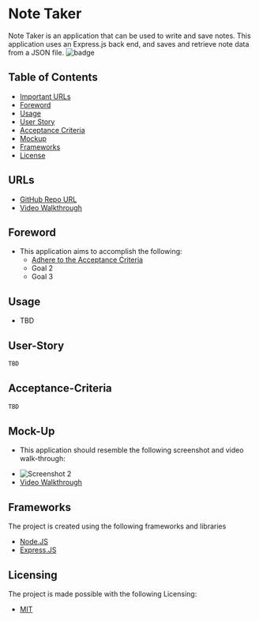 # Note Taker
Note Taker is an application that can be used to write and save notes. This application uses an Express.js back end, and saves and retrieve note data from a JSON file.
![badge](https://img.shields.io/badge/license-MIT-brightgreen)

## Table of Contents
- [Important URLs](#urls)
- [Foreword](#foreword)
- [Usage](#usage)
- [User Story](#user-story)
- [Acceptance Criteria](#acceptance-criteria)
- [Mockup](#mock-up)
- [Frameworks](#frameworks)
- [License](#Licensing)

## URLs
- [GitHub Repo URL](#)
- [Video Walkthrough](#)

## Foreword

- This application aims to accomplish the following:
  - [Adhere to the Acceptance Criteria](./assets/_guide/README.md)
  - Goal 2
  - Goal 3

## Usage

- TBD

## User-Story

```md
TBD
```

## Acceptance-Criteria

```md
TBD
```

## Mock-Up

* This application should resemble the following screenshot and video walk-through:

- ![Screenshot 2](./assets/screenshot.png)
- [Video Walkthrough](#)

## Frameworks

The project is created using the following frameworks and libraries

- [Node.JS](https://nodejs.org/en/)
- [Express.JS](https://expressjs.com/)

## Licensing
The project is made possible with the following Licensing:
- [MIT](license.txt)

